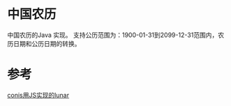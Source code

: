 # 中国农历
中国农历的Java 实现。
支持公历范围为：1900-01-31到2099-12-31范围内，农历日期和公历日期的转换。

# 参考
[conis用JS实现的lunar](https://github.com/conis/lunar)
